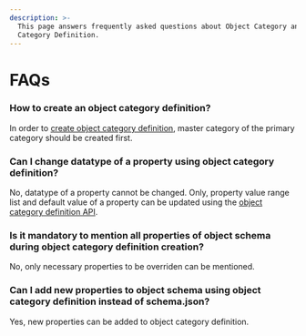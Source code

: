 ```yaml
---
description: >-
  This page answers frequently asked questions about Object Category and Object
  Category Definition.
---
```


# FAQs

### How to create an object category definition?

In order to [create object category definition](http://docs.sunbird.org/latest/apis/objectcategory/#operation/Create%20Object%20Category%20Definition), master category of the primary category should be created first.

### Can I change datatype of a property using object category definition?

No, datatype of a property cannot be changed. Only, property value range list and default value of a property can be updated using the [object category definition API](http://docs.sunbird.org/latest/apis/objectcategory/#operation/Update%20Object%20Category%20Definition).&#x20;

### Is it mandatory to mention all properties of object schema during object category definition creation?

No, only necessary properties to be overriden can be mentioned.

### Can I add new properties to object schema using object category definition instead of schema.json?

Yes, new properties can be added to object category definition.

